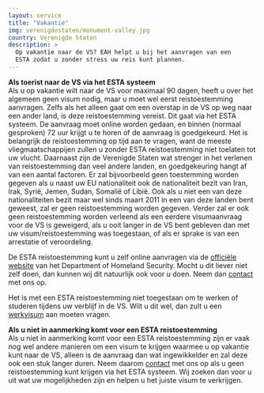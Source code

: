 ```yaml
---
layout: service
title: "Vakantie"
img: verenigdestaten/monument-valley.jpg
country: Verenigde Staten
description: >
  Op vakantie naar de VS? EAH helpt u bij het aanvragen van een
  ESTA zodat u zonder stress uw reis kunt plannen.
---
```

<p>
<strong>Als toerist naar de VS via het ESTA systeem</strong><br/>
Als u op vakantie wilt naar de VS voor maximaal 90 dagen, heeft u over het algemeen geen visum nodig, maar u moet wel eerst reistoestemming aanvragen. Zelfs als het alleen gaat om een overstap in de VS op weg naar een ander land, is deze reistoestemming vereist. Dit gaat via het ESTA systeem. De aanvraag moet online worden gedaan, en binnen (normaal gesproken) 72 uur krijgt u te horen of de aanvraag is goedgekeurd. Het is belangrijk de reistoestemming op tijd aan te vragen, want de meeste vliegmaatschappijen zullen u zonder ESTA reistoestemming niet toelaten tot uw vlucht. Daarnaast zijn de Verenigde Staten wat strenger in het verlenen van reistoestemming dan veel andere landen, en goedgekeuring hangt af van een aantal factoren. Er zal bijvoorbeeld geen toestemming worden gegeven als u naast uw EU nationaliteit ook de nationaliteit bezit van Iran, Irak, Syrië, Jemen, Sudan, Somalië of Libië. Ook als u niet een van deze nationaliteiten bezit maar wel sinds maart 2011 in een van deze landen bent geweest, zal er geen reistoestemming worden gegeven. Verder zal er ook geen reistoestemming worden verleend als een eerdere visumaanvraag voor de VS is geweigerd, als u ooit langer in de VS bent gebleven dan met uw visum/reistoestemming was toegestaan, of als er sprake is van een arrestatie of veroordeling.
</p>

<p>De ESTA reistoestemming kunt u zelf online aanvragen via de <a href="https://esta.cbp.dhs.gov/esta/application.html?execution=e1s1" target="_blank">officiële website</a> van het Department of Homeland Security. Mocht u dit liever niet zelf doen, dan kunnen wij dit natuurlijk ook voor u doen. Neem dan <a href="{{ site.baseurl }}/contact">contact</a> met ons op.
</p>

<p>Het is met een ESTA reistoestemming niet toegestaan om te werken of studeren tijdens uw verblijf in de VS. Wilt u dit wel, dan zult u een <a href="{{ site.baseurl }}/verenigde-staten/werkvisum">werkvisum</a> aan moeten vragen.
</p>

<p><strong>Als u niet in aanmerking komt voor een ESTA reistoestemming</strong><br/>
Als u niet in aanmerking komt voor een ESTA reistoestemming zijn er vaak nog wel andere manieren om een visum te krijgen waarmee u op vakantie kunt naar de VS, alleen is de aanvraag dan wat ingewikkelder en zal deze ook een stuk langer duren. Neem daarom <a href="{{ site.baseurl }}/contact">contact</a> met ons op als u geen reistoestemming kunt krijgen via het ESTA systeem. Wij zoeken dan voor u uit wat uw mogelijkheden zijn en helpen u het juiste visum te verkrijgen.
</p>
